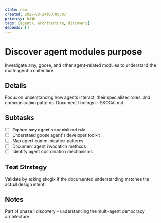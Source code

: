```yaml
---
state: new
created: 2025-08-24T00:00:00
priority: high
tags: [agents, architecture, discovery]
depends: []
---
```


# Discover agent modules purpose

Investigate amy, goose, and other agent-related modules to understand the multi-agent architecture.

## Details

Focus on understanding how agents interact, their specialized roles, and communication patterns. Document findings in SKOGAI.md.

## Subtasks

- [ ] Explore amy agent's specialized role
- [ ] Understand goose agent's developer toolkit
- [ ] Map agent communication patterns
- [ ] Document agent invocation methods
- [ ] Identify agent coordination mechanisms

## Test Strategy

Validate by asking skogix if the documented understanding matches the actual design intent.

## Notes

Part of phase 1 discovery - understanding the multi-agent democracy architecture.